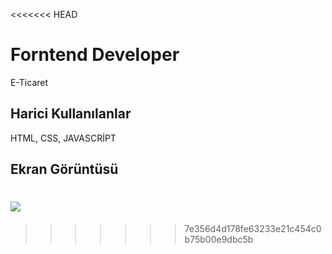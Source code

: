 <<<<<<< HEAD

<h1>Forntend Developer</h1>

<p>E-Ticaret</p>

<h2>Harici Kullanılanlar</h2>

HTML, CSS, JAVASCRİPT

<h2>Ekran Görüntüsü</h2>

![](ticaret.gif)
=======

>>>>>>> 7e356d4d178fe63233e21c454c0b75b00e9dbc5b

